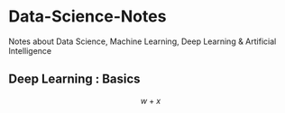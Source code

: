 # Data-Science-Notes
Notes about Data Science, Machine Learning, Deep Learning &amp; Artificial Intelligence

## Deep Learning : Basics

$$w + x$$
